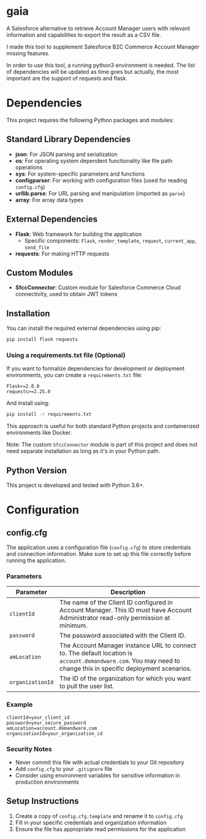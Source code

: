 # gaia
A Salesforce alternative to retrieve Account Manager users with relevant information and capabilities to export the result as a CSV file.

I made this tool to supplement Salesforce B2C Commerce Account Manager missing features.

In order to use this tool, a running python3 environment is needed.
The list of dependencies will be updated as time goes but actually, the most important are the support of requests and flask.

# Dependencies

This project requires the following Python packages and modules:

## Standard Library Dependencies
- **json**: For JSON parsing and serialization
- **os**: For operating system dependent functionality like file path operations
- **sys**: For system-specific parameters and functions
- **configparser**: For working with configuration files (used for reading `config.cfg`)
- **urllib.parse**: For URL parsing and manipulation (imported as `parse`)
- **array**: For array data types

## External Dependencies
- **Flask**: Web framework for building the application
  - Specific components: `Flask`, `render_template`, `request`, `current_app`, `send_file`
- **requests**: For making HTTP requests

## Custom Modules
- **SfccConnector**: Custom module for Salesforce Commerce Cloud connectivity, used to obtain JWT tokens

## Installation

You can install the required external dependencies using pip:

```bash
pip install flask requests
```

### Using a requirements.txt file (Optional)

If you want to formalize dependencies for development or deployment environments, you can create a `requirements.txt` file:

```
Flask>=2.0.0
requests>=2.25.0
```

And install using:

```bash
pip install -r requirements.txt
```

This approach is useful for both standard Python projects and containerized environments like Docker.

Note: The custom `SfccConnector` module is part of this project and does not need separate installation as long as it's in your Python path.

## Python Version

This project is developed and tested with Python 3.6+.

# Configuration

## config.cfg

The application uses a configuration file (`config.cfg`) to store credentials and connection information. Make sure to set up this file correctly before running the application.

### Parameters

| Parameter | Description |
|-----------|-------------|
| `clientId` | The name of the Client ID configured in Account Manager. This ID must have Account Administrator read-only permission at minimum. |
| `password` | The password associated with the Client ID. |
| `amLocation` | The Account Manager instance URL to connect to. The default location is `account.demandware.com`. You may need to change this in specific deployment scenarios. |
| `organizationId` | The ID of the organization for which you want to pull the user list. |

### Example

```
clientId=your_client_id
password=your_secure_password
amLocation=account.demandware.com
organizationId=your_organization_id
```

### Security Notes

- Never commit this file with actual credentials to your Git repository
- Add `config.cfg` to your `.gitignore` file
- Consider using environment variables for sensitive information in production environments

## Setup Instructions

1. Create a copy of `config.cfg.template` and rename it to `config.cfg`
2. Fill in your specific credentials and organization information
3. Ensure the file has appropriate read permissions for the application
